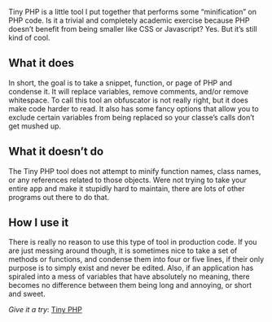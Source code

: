 Tiny PHP is a little tool I put together that performs some “minification” on PHP code. Is it a trivial and completely academic exercise because PHP doesn’t benefit from being smaller like CSS or Javascript? Yes. But it’s still kind of cool.

What it does
------------
In short, the goal is to take a snippet, function, or page of PHP and condense it. It will replace variables, remove comments, and/or remove whitespace. To call this tool an obfuscator is not really right, but it does make code harder to read. It also has some fancy options that allow you to exclude certain variables from being replaced so your classe’s calls don’t get mushed up.

What it doesn’t do
------------------
The Tiny PHP tool does not attempt to minify function names, class names, or any references related to those objects. Were not trying to take your entire app and make it stupidly hard to maintain, there are lots of other programs out there to do that.

How I use it
-------------
There is really no reason to use this type of tool in production code. If you are just messing around though, it is sometimes nice to take a set of methods or functions, and condense them into four or five lines, if their only purpose is to simply exist and never be edited. Also, if an application has spiraled into a mess of variables that have absolutely no meaning, there becomes no difference between them being long and annoying, or short and sweet.

*Give it a try*: [Tiny PHP](http://labs.builtbyprime.com/tinyphp/)
